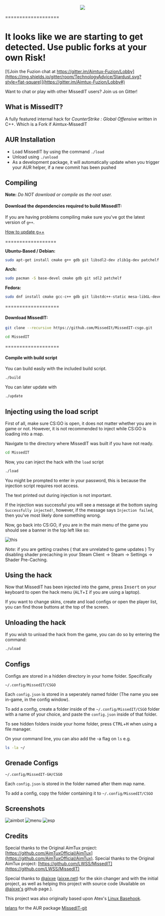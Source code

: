 <p align="center">
<img src="./Picture/missedit.png">
</p>
===================

# It looks like we are starting to get detected. Use public forks at your own Risk! 
[![Join the Fuzion chat at https://gitter.im/Aimtux-Fuzion/Lobby](https://img.shields.io/gitter/room/TechnologyAdvice/Stardust.svg?style=flat-square)](https://gitter.im/Aimtux-Fuzion/Lobby#)

Want to chat or play with other MissedIT users? Join us on Gitter!


## What is MissedIT?

A fully featured internal hack for *CounterStrike : Global Offensive* written in C++. Which is a Fork if Aimtux-MissedIT

## AUR Installation


* Load MissedIT by using the command `./load`
* Unload using `./unload`
* As a development package, it will automatically update when you trigger your AUR helper, if a new commit has been pushed

## Compiling

**Note:** _Do NOT download or compile as the root user._

#### Download the dependencies required to build MissedIT:

If you are having problems compiling make sure you've got the latest version of `g++`.

[How to update g++](https://github.com/AimTuxOfficial/AimTux/wiki/Updating-your-compiler)

==================

__Ubuntu-Based / Debian:__
```bash
sudo apt-get install cmake g++ gdb git libsdl2-dev zlib1g-dev patchelf
```
__Arch:__
```bash
sudo pacman -S base-devel cmake gdb git sdl2 patchelf
```
__Fedora:__
```bash
sudo dnf install cmake gcc-c++ gdb git libstdc++-static mesa-libGL-devel SDL2-devel zlib-devel libX11-devel patchelf
```

===================

#### Download MissedIT:

```bash
git clone --recursive https://github.com/MissedIt/MissedIT-csgo.git
```

```bash
cd MissedIT
```

===================

#### Compile with build script

You can build easily with the included build script.
```bash
./build
```

You can later update with 
```bash
./update
```


## Injecting using the load script

First of all, make sure CS:GO is open, it does not matter whether you are in game or not. However, it is not recommended to inject while CS:GO is loading into a map. 

Navigate to the directory where MissedIT was built if you have not ready.
```bash
cd MissedIT
```

Now, you can inject the hack with the `load` script
```bash
./load
```

You might be prompted to enter in your password, this is because the injection script requires root access.

The text printed out during injection is not important. 

If the injection was successful you will see a message at the bottom saying `Successfully injected!`, however, if the message says `Injection failed`, then you've most likely done something wrong.

Now, go back into CS:GO, if you are in the main menu of the game you should see a banner in the top left like so:

![this](Pictures/mainmenu-ss.png)

*Note:* if you are getting crashes ( that are unrelated to game updates ) Try disabling shader precaching in your Steam Client -> Steam -> Settings -> Shader Pre-Caching. 

## Using the hack

Now that MissedIT has been injected into the game, press <kbd>Insert</kbd> on your keyboard to open the hack menu (<kbd>ALT</kbd>+<kbd>I</kbd> if you are using a laptop).

If you want to change skins, create and load configs or open the player list, you can find those buttons at the top of the screen.


## Unloading the hack

If you wish to unload the hack from the game, you can do so by entering the command:
```bash
./uload
```

## Configs

Configs are stored in a hidden directory in your home folder. Specifically 
```
~/.config/MissedIT/CSGO
```

Each `config.json` is stored in a seperately named folder (The name you see in-game, in the config window). 

To add a config, create a folder inside of the `~/.config/MissedIT/CSGO` folder with a name of your choice, and paste the `config.json` inside of that folder.

To see hidden folders inside your home folder, press <kbd>CTRL</kbd>+<kbd>H</kbd> when using a file manager.

On your command line, you can also add the -a flag on `ls` e.g.
```bash
ls -la ~/
```


## Grenade Configs

```
~/.config/MissedIT-GH/CSGO
```

Each `config.json` is stored in the folder named after them map name.

To add a config, copy the folder containing it to `~/.config/MissedIT/CSGO`


## Screenshots

![aimbot](Pictures/Screenshot1.png)
![menu](Pictures/Screenshot2.png)
![esp](Pictures/Screenshot3.png)


## Credits

Special thanks to the Original AimTux project: [https://github.com/AimTuxOfficial/AimTux](https://github.com/AimTuxOfficial/AimTux).
Special thanks to the Original AimTux project: [https://github.com/LWSS/MissedIT](https://github.com/LWSS/MissedIT)

Special thanks to [@aixxe](http://www.github.com/aixxe/) ([aixxe.net](http://www.aixxe.net)) for the skin changer and with the initial project, as well as helping this project with source code (Available on [@aixxe's](http://www.github.com/aixxe/) github page.).

This project was also originally based upon Atex's [Linux Basehook](http://unknowncheats.me/forum/counterstrike-global-offensive/181878-linux-basehook.html).

[telans](https://github.com/telans) for the AUR package [MissedIT-git](https://aur.archlinux.org/packages/MissedIT-git/)

